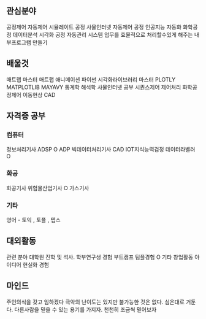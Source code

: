 ## 관심분야
공정제어
자동제어
시뮬레이트
공정 사물인터넷 자동제어
공정 인공지능 자동화
화학공정
데이터분석
시각화
공정 자동관리 시스템
업무를 효율적으로 처리할수있게 해주는 내부프로그램 만들기
## 배울것
매트랩 마스터
매트랩 애니메이션
파이썬 시각화라이브러리 마스터 PLOTLY MATPLOTLIB MAYAVY
통계학
해석학
사물인터넷 공부
시퀀스제어
제어처리
화학공정제어
이동현상
CAD
## 자격증 공부
### 컴퓨터 
정보처리기사
ADSP O 
ADP
빅데이터처리기사
CAD
IOT지식능력검정
데이터라벨러 O 
### 화공
화공기사
위험물산업기사 O
가스기사
### 기타
영어 - 토익 , 토플 , 텝스
## 대외활동
관련 분야 대학원 진학 및 석사.
학부연구생 경험
부트캠프 팀플경험 O 
기타 창업활동 아이디어 현실화 경험

## 마인드
주인의식을 갖고 임하겠다
극악의 난이도는 있지만 불가능한 것은 없다.
심은대로 거둔다.
다른사람을 믿을 수 있는 용기를 가지자. 천천히 조금씩 믿어보자